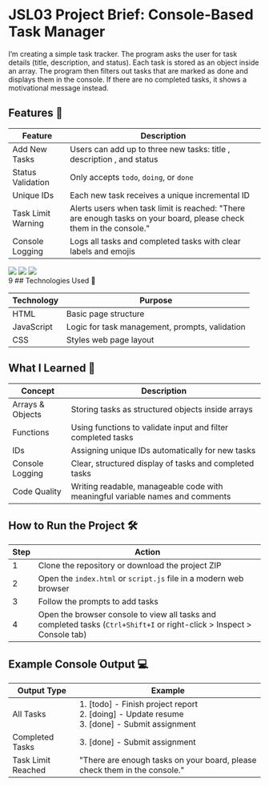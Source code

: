 # JSL03 Project Brief: Console-Based Task Manager
I’m creating a simple task tracker. The program asks the user for task details (title, description, and status). Each task is stored as an object inside an array. The program then filters out tasks that are marked as done and displays them in the console. If there are no completed tasks, it shows a motivational message instead.

## Features 🚀

| Feature            | Description                                                                                                           |
| ------------------ | --------------------------------------------------------------------------------------------------------------------- |
| Add New Tasks      | Users can add up to three new tasks: title , description , and status                                         |
| Status Validation  | Only accepts `todo`, `doing`, or `done`                                                                               |
| Unique IDs         | Each new task receives a unique incremental ID                                                                        |
| Task Limit Warning | Alerts users when task limit is reached:  "There are enough tasks on your board, please check them in the console." |
| Console Logging    | Logs all tasks and completed tasks with clear labels and emojis                                                 |


<div align="left">
  <img src="https://img.shields.io/badge/HTML-E34F26?style=for-the-badge&logo=html5&logoColor=white" />
  <img src="https://img.shields.io/badge/CSS-1572B6?style=for-the-badge&logo=css3&logoColor=white" />
  <img src="https://img.shields.io/badge/JavaScript-F7DF1E?style=for-the-badge&logo=javascript&logoColor=black" />
</div>
9
##  Technologies Used 📂

| Technology | Purpose                                        |
| ---------- | ---------------------------------------------- |
| HTML       | Basic page structure                           |
| JavaScript | Logic for task management, prompts, validation |
| CSS       | Styles web page layout                    |

##  What I Learned 🧠

| Concept          | Description                                                                     |
| ---------------- | ------------------------------------------------------------------------------- |
| Arrays & Objects | Storing tasks as structured objects inside arrays                               |
| Functions        | Using functions to validate input and filter completed tasks                    |
| IDs  | Assigning unique IDs automatically for new tasks                                |
| Console Logging  | Clear, structured display of tasks and completed tasks                          |
| Code Quality     | Writing readable, manageable code with meaningful variable names and comments |

## How to Run the Project 🛠 

| Step | Action                                                                                                                 |
| ---- | ---------------------------------------------------------------------------------------------------------------------- |
| 1    | Clone the repository or download the project ZIP                                                                       |
| 2    | Open the `index.html` or `script.js` file in a modern web browser                                                      |
| 3    | Follow the prompts to add tasks                                                                                        |
| 4    | Open the browser console to view all tasks and completed tasks (`Ctrl+Shift+I` or right-click > Inspect > Console tab) |

## Example Console Output 💻 

| Output Type           | Example                                                                                               |
| --------------------- | ----------------------------------------------------------------------------------------------------- |
| All Tasks         | 1. \[todo]  - Finish project report<br>2. \[doing] - Update resume<br>3. \[done]  - Submit assignment |
| Completed Tasks      | 3. \[done] - Submit assignment                                                                        |
| Task Limit Reached | "There are enough tasks on your board, please check them in the console."                             |




